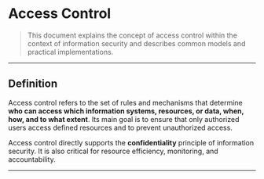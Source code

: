 # Access Control
> This document explains the concept of access control within the context of information security and describes common models and practical implementations.

---

## Definition
Access control refers to the set of rules and mechanisms that determine **who can access which information systems, resources, or data, when, how, and to what extent**.
Its main goal is to ensure that only authorized users access defined resources and to prevent unauthorized access.

Access control directly supports the **confidentiality** principle of information security.
It is also critical for resource efficiency, monitoring, and accountability.

---
